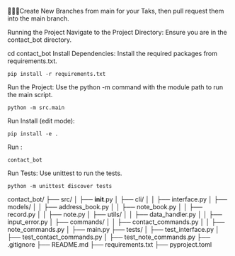 🐣🐣🐣Create New Branches from main for your Taks, then pull request them into the main branch.


Running the Project
Navigate to the Project Directory:
Ensure you are in the contact_bot directory.


cd contact_bot
Install Dependencies:
Install the required packages from requirements.txt.


```pip install -r requirements.txt```



Run the Project:
Use the python -m command with the module path to run the main script.
```
python -m src.main
```


Run Install (edit mode):

```pip install -e .```

Run :

```contact_bot```




Run Tests:
Use unittest to run the tests.

```python -m unittest discover tests```



contact_bot/
├── src/
│   ├── __init__.py
│   ├── cli/
│   │   ├── interface.py
│   ├── models/
│   │   ├── address_book.py
│   │   ├── note_book.py
│   │   ├── record.py
│   │   ├── note.py
│   ├── utils/
│   │   ├── data_handler.py
│   │   ├── input_error.py
│   ├── commands/
│   │   ├── contact_commands.py
│   │   ├── note_commands.py
│   ├── main.py
├── tests/
│   ├── test_interface.py
│   ├── test_contact_commands.py
│   ├── test_note_commands.py
├── .gitignore
├── README.md
├── requirements.txt
├── pyproject.toml
